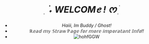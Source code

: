 <div align="center">

# *ִ ࣪ ˖ WELCOMꫀ ! ᰔ ִ ׄ*

- *Haiii, Im Buddy / Ghost!*
- *ℝ𝕖𝕒𝕕 𝕞𝕪 𝕊𝕥𝕣𝕒𝕨 ℙ𝕒𝕘𝕖 𝕗𝕠𝕣 𝕞𝕠𝕣𝕖 𝕚𝕞𝕡𝕠𝕣𝕒𝕥𝕒𝕟𝕥 𝕀𝕟𝕗𝕠!!*
- ![hohfGGW](https://github.com/user-attachments/assets/0cd5b214-305b-469c-b33b-f0d548c1d9fa)
